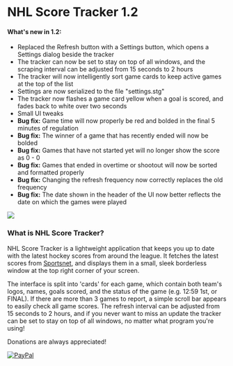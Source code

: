 # NHL Score Tracker 1.2

#### What's new in 1.2:
- Replaced the Refresh button with a Settings button, which opens a Settings dialog beside the tracker
- The tracker can now be set to stay on top of all windows, and the scraping interval can be adjusted from 15 seconds to 2 hours
- The tracker will now intelligently sort game cards to keep active games at the top of the list
- Settings are now serialized to the file "settings.stg"
- The tracker now flashes a game card yellow when a goal is scored, and fades back to white over two seconds
- Small UI tweaks
- **Bug fix:** Game time will now properly be red and bolded in the final 5 minutes of regulation
- **Bug fix:** The winner of a game that has recently ended will now be bolded
- **Bug fix:** Games that have not started yet will no longer show the score as 0 - 0
- **Bug fix:** Games that ended in overtime or shootout will now be sorted and formatted properly
- **Bug fix:** Changing the refresh frequency now correctly replaces the old frequency
- **Bug fix:** The date shown in the header of the UI now better reflects the date on which the games were played

![](http://puu.sh/hD3MM/fe3f7c6881.png)

### What is NHL Score Tracker?

NHL Score Tracker is a lightweight application that keeps you up to date with the latest hockey scores from around the league. It fetches the latest scores from [Sportsnet](http://www.sportsnet.ca/hockey/nhl/scores/), and displays them in a small, sleek borderless window at the top right corner of your screen.

The interface is split into 'cards' for each game, which contain both team's logos, names, goals scored, and the status of the
game (e.g. 12:59 1st, or FINAL). If there are more than 3 games to report, a simple scroll bar appears to easily check all game
scores. The refresh interval can be adjusted from 15 seconds to 2 hours, and if you never want to miss an update the tracker can be set to stay on top of all windows, no matter what program you're using!

Donations are always appreciated!

[![PayPal](https://www.paypalobjects.com/en_US/i/btn/btn_donate_LG.gif)](https://www.paypal.com/cgi-bin/webscr?cmd=_s-xclick&hosted_button_id=3N3QXHX6KJFKG)
